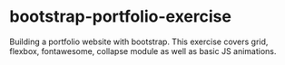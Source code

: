 bootstrap-portfolio-exercise
========
Building a portfolio website with bootstrap. This exercise covers grid, flexbox, fontawesome, collapse module as well as basic JS animations.